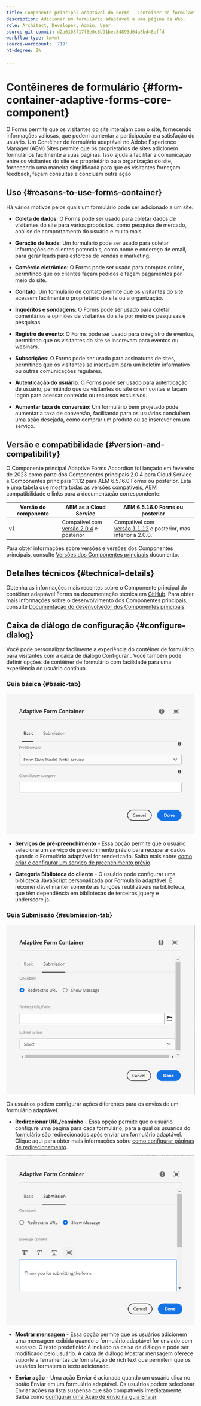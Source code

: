 ```yaml
---
title: Componente principal adaptável do Forms - Contêiner de formulário
description: Adicionar um formulário adaptável a uma página da Web.
role: Architect, Developer, Admin, User
source-git-commit: d2a6108f17f6e0c6b91bec84893d64a8bd48effd
workflow-type: tm+mt
source-wordcount: '719'
ht-degree: 2%

---
```



# Contêineres de formulário {#form-container-adaptive-forms-core-component}

O Forms permite que os visitantes do site interajam com o site, fornecendo informações valiosas, que podem aumentar a participação e a satisfação do usuário. Um Contêiner de formulário adaptável no Adobe Experience Manager (AEM) Sites permite que os proprietários de sites adicionem formulários facilmente a suas páginas. Isso ajuda a facilitar a comunicação entre os visitantes do site e o proprietário ou a organização do site, fornecendo uma maneira simplificada para que os visitantes forneçam feedback, façam consultas e concluam outra ação

## Uso {#reasons-to-use-forms-container}

Há vários motivos pelos quais um formulário pode ser adicionado a um site:

* **Coleta de dados**: O Forms pode ser usado para coletar dados de visitantes do site para vários propósitos, como pesquisa de mercado, análise de comportamento do usuário e muito mais.

* **Geração de leads**: Um formulário pode ser usado para coletar informações de clientes potenciais, como nome e endereço de email, para gerar leads para esforços de vendas e marketing.

* **Comércio eletrônico**: O Forms pode ser usado para compras online, permitindo que os clientes façam pedidos e façam pagamentos por meio do site.

* **Contato**: Um formulário de contato permite que os visitantes do site acessem facilmente o proprietário do site ou a organização.

* **Inquéritos e sondagens**: O Forms pode ser usado para coletar comentários e opiniões de visitantes do site por meio de pesquisas e pesquisas.

* **Registro de evento**: O Forms pode ser usado para o registro de eventos, permitindo que os visitantes do site se inscrevam para eventos ou webinars.

* **Subscrições**: O Forms pode ser usado para assinaturas de sites, permitindo que os visitantes se inscrevam para um boletim informativo ou outras comunicações regulares.

* **Autenticação do usuário**: O Forms pode ser usado para autenticação de usuário, permitindo que os visitantes do site criem contas e façam logon para acessar conteúdo ou recursos exclusivos.

* **Aumentar taxa de conversão**: Um formulário bem projetado pode aumentar a taxa de conversão, facilitando para os usuários concluírem uma ação desejada, como comprar um produto ou se inscrever em um serviço.


## Versão e compatibilidade {#version-and-compatibility}

O Componente principal Adaptive Forms Accordion foi lançado em fevereiro de 2023 como parte dos Componentes principais 2.0.4 para Cloud Service e Componentes principais 1.1.12 para AEM 6.5.16.0 Forms ou posterior. Esta é uma tabela que mostra todas as versões compatíveis, AEM compatibilidade e links para a documentação correspondente:

| Versão do componente | AEM as a Cloud Service | AEM 6.5.16.0 Forms ou posterior |
|---|---|---|
| v1 | Compatível  com<br>[versão 2.0.4](/help/adaptive-forms/version.md) e posterior | Compatível com<br>[versão 1.1.12](/help/adaptive-forms/version.md) e posterior, mas inferior a 2.0.0. |

Para obter informações sobre versões e versões dos Componentes principais, consulte [Versões dos Componentes principais](/help/adaptive-forms/version.md) documento.
<!-- ## Sample Component Output {#sample-component-output}

To experience the Accordion Component as well as see examples of its configuration options as well as HTML and JSON output, visit the [Component Library](https://adobe.com/go/aem_cmp_library_accordion). -->

## Detalhes técnicos {#technical-details}

Obtenha as informações mais recentes sobre o Componente principal do contêiner adaptável Forms na documentação técnica em [GitHub](https://github.com/adobe/aem-core-forms-components/tree/master/ui.af.apps/src/main/content/jcr_root/apps/core/fd/components/form/container/v1/container). Para obter mais informações sobre o desenvolvimento dos Componentes principais, consulte [Documentação do desenvolvedor dos Componentes principais](/help/developing/overview.md).

## Caixa de diálogo de configuração {#configure-dialog}

Você pode personalizar facilmente a experiência do contêiner de formulário para visitantes com a caixa de diálogo Configurar . Você também pode definir opções de contêiner de formulário com facilidade para uma experiência do usuário contínua.

### Guia básica {#basic-tab}

![Guia Básica](/help/adaptive-forms/assets/formcontainer_basictab.png)

* **Serviços de pré-preenchimento** - Essa opção permite que o usuário selecione um serviço de preenchimento prévio para recuperar dados quando o Formulário adaptável for renderizado. Saiba mais sobre [como criar e configurar um serviço de preenchimento prévio](https://experienceleague.adobe.com/docs/experience-manager-cloud-service/content/forms/create-an-adaptive-form/prepopulate-adaptive-form-fields.html?lang=en#aem-forms-custom-prefill-service).

* **Categoria Biblioteca do cliente** - O usuário pode configurar uma biblioteca JavaScript personalizada por Formulário adaptável. É recomendável manter somente as funções reutilizáveis na biblioteca, que têm dependência em bibliotecas de terceiros jquery e underscore.js.

### Guia Submissão {#submission-tab}

![Guia Submissão](/help/adaptive-forms/assets/formcontainer_submissiontab.png)

Os usuários podem configurar ações diferentes para os envios de um formulário adaptável.

* **Redirecionar URL/caminho** - Essa opção permite que o usuário configure uma página para cada formulário, para a qual os usuários do formulário são redirecionados após enviar um formulário adaptável. Clique aqui para obter mais informações sobre [como configurar páginas de redirecionamento](https://experienceleague.adobe.com/docs/experience-manager-cloud-service/content/forms/create-an-adaptive-form/configure-submit-actions-and-metadata-submission/configuring-redirect-page.html).

![Guia Mostrar mensagem](/help/adaptive-forms/assets/formconatiner_showmessage.png)

* **Mostrar mensagem** - Essa opção permite que os usuários adicionem uma mensagem exibida quando o formulário adaptável for enviado com sucesso. O texto predefinido é incluído na caixa de diálogo e pode ser modificado pelo usuário. A caixa de diálogo Mostrar mensagem oferece suporte a ferramentas de formatação de rich text que permitem que os usuários formatem o texto adicionado.

* **Enviar ação** - Uma ação Enviar é acionada quando um usuário clica no botão Enviar em um formulário adaptável. Os usuários podem selecionar Enviar ações na lista suspensa que são compatíveis imediatamente. Saiba como [configurar uma Ação de envio na guia Enviar](https://experienceleague.adobe.com/docs/experience-manager-cloud-service/content/forms/create-an-adaptive-form/configure-submit-actions-and-metadata-submission/configuring-submit-actions.html#supporting-custom-functions-in-validation-expressions-br).
